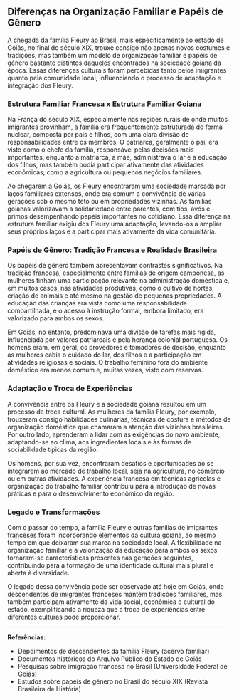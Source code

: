 ## Diferenças na Organização Familiar e Papéis de Gênero

A chegada da família Fleury ao Brasil, mais especificamente ao estado de Goiás, no final do século XIX, trouxe consigo não apenas novos costumes e tradições, mas também um modelo de organização familiar e papéis de gênero bastante distintos daqueles encontrados na sociedade goiana da época. Essas diferenças culturais foram percebidas tanto pelos imigrantes quanto pela comunidade local, influenciando o processo de adaptação e integração dos Fleury.

### Estrutura Familiar Francesa x Estrutura Familiar Goiana

Na França do século XIX, especialmente nas regiões rurais de onde muitos imigrantes provinham, a família era frequentemente estruturada de forma nuclear, composta por pais e filhos, com uma clara divisão de responsabilidades entre os membros. O patriarca, geralmente o pai, era visto como o chefe da família, responsável pelas decisões mais importantes, enquanto a matriarca, a mãe, administrava o lar e a educação dos filhos, mas também podia participar ativamente das atividades econômicas, como a agricultura ou pequenos negócios familiares.

Ao chegarem a Goiás, os Fleury encontraram uma sociedade marcada por laços familiares extensos, onde era comum a convivência de várias gerações sob o mesmo teto ou em propriedades vizinhas. As famílias goianas valorizavam a solidariedade entre parentes, com tios, avós e primos desempenhando papéis importantes no cotidiano. Essa diferença na estrutura familiar exigiu dos Fleury uma adaptação, levando-os a ampliar seus próprios laços e a participar mais ativamente da vida comunitária.

### Papéis de Gênero: Tradição Francesa e Realidade Brasileira

Os papéis de gênero também apresentavam contrastes significativos. Na tradição francesa, especialmente entre famílias de origem camponesa, as mulheres tinham uma participação relevante na administração doméstica e, em muitos casos, nas atividades produtivas, como o cultivo de hortas, criação de animais e até mesmo na gestão de pequenas propriedades. A educação das crianças era vista como uma responsabilidade compartilhada, e o acesso à instrução formal, embora limitado, era valorizado para ambos os sexos.

Em Goiás, no entanto, predominava uma divisão de tarefas mais rígida, influenciada por valores patriarcais e pela herança colonial portuguesa. Os homens eram, em geral, os provedores e tomadores de decisão, enquanto às mulheres cabia o cuidado do lar, dos filhos e a participação em atividades religiosas e sociais. O trabalho feminino fora do ambiente doméstico era menos comum e, muitas vezes, visto com reservas.

### Adaptação e Troca de Experiências

A convivência entre os Fleury e a sociedade goiana resultou em um processo de troca cultural. As mulheres da família Fleury, por exemplo, trouxeram consigo habilidades culinárias, técnicas de costura e métodos de organização doméstica que chamaram a atenção das vizinhas brasileiras. Por outro lado, aprenderam a lidar com as exigências do novo ambiente, adaptando-se ao clima, aos ingredientes locais e às formas de sociabilidade típicas da região.

Os homens, por sua vez, encontraram desafios e oportunidades ao se integrarem ao mercado de trabalho local, seja na agricultura, no comércio ou em outras atividades. A experiência francesa em técnicas agrícolas e organização do trabalho familiar contribuiu para a introdução de novas práticas e para o desenvolvimento econômico da região.

### Legado e Transformações

Com o passar do tempo, a família Fleury e outras famílias de imigrantes franceses foram incorporando elementos da cultura goiana, ao mesmo tempo em que deixaram sua marca na sociedade local. A flexibilidade na organização familiar e a valorização da educação para ambos os sexos tornaram-se características presentes nas gerações seguintes, contribuindo para a formação de uma identidade cultural mais plural e aberta à diversidade.

O legado dessa convivência pode ser observado até hoje em Goiás, onde descendentes de imigrantes franceses mantêm tradições familiares, mas também participam ativamente da vida social, econômica e cultural do estado, exemplificando a riqueza que a troca de experiências entre diferentes culturas pode proporcionar.

---

**Referências:**

- Depoimentos de descendentes da família Fleury (acervo familiar)
- Documentos históricos do Arquivo Público do Estado de Goiás
- Pesquisas sobre imigração francesa no Brasil (Universidade Federal de Goiás)
- Estudos sobre papéis de gênero no Brasil do século XIX (Revista Brasileira de História)